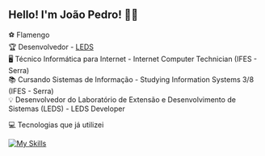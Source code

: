 ## Hello! I'm João Pedro! 👋🏻
⚽ Flamengo <br>
🏆 Desenvolvedor - [LEDS](https://github.com/leds-conectafapes) <br>
🖥 Técnico Informática para Internet - Internet Computer Technician (IFES - Serra) <br>
📚 Cursando Sistemas de Informação - Studying Information Systems 3/8 (IFES - Serra) <br>
💡 Desenvolvedor do Laboratório de Extensão e Desenvolvimento de Sistemas (LEDS) - LEDS Developer 



💻 Tecnologias que já utilizei <br>

[![My Skills](https://skillicons.dev/icons?i=vscode,visualstudio,vue,vuetify,angular,py,java,spring,mysql,postgres,php,js,ts,nodejs,html,css,bootstrap,git,github,androidstudio,docker,elixir,c,idea,linux,windows,maven,npm,obsidian,postman,powershell&perline=10)](https://skillicons.dev)
